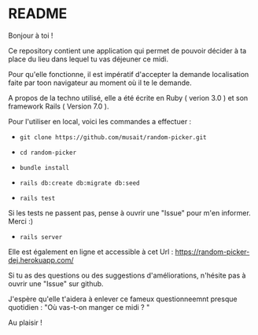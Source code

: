 # README

Bonjour à toi ! 

Ce repository contient une application qui permet de pouvoir décider à ta place du lieu dans lequel tu vas déjeuner ce midi. 

Pour qu'elle fonctionne, il est impératif d'accepter la demande localisation faite par toon navigateur au moment où il te le demande. 

A propos de la techno utilisé, elle a été écrite en Ruby ( verion 3.0 ) et son framework Rails ( Version 7.0 ). 

Pour l'utiliser en local, voici les commandes a effectuer : 

* `git clone https://github.com/musait/random-picker.git `

* `cd random-picker`

* `bundle install`

* `rails db:create db:migrate db:seed`

* `rails test`

Si les tests ne passent pas, pense à ouvrir une "Issue" pour m'en informer. Merci :)

* `rails server`

Elle est également en ligne et accessible à cet Url : https://random-picker-dej.herokuapp.com/

Si tu as des questions ou des suggestions d'améliorations, n'hésite pas à ouvrir une "Issue" sur github. 

J'espère qu'elle t'aidera à enlever ce fameux questionneemnt presque quotidien : "Où vas-t-on manger ce midi ? "

Au plaisir ! 
